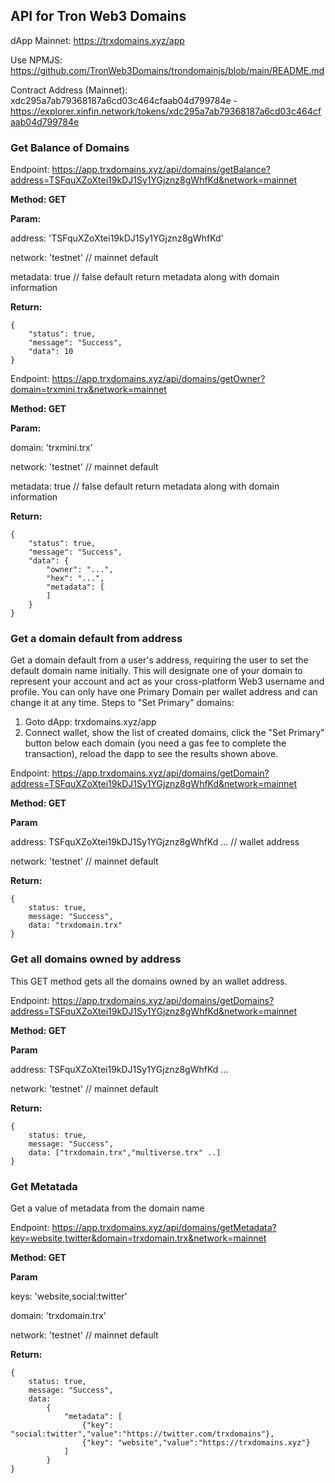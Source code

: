 ## API for Tron Web3 Domains

dApp Mainnet: https://trxdomains.xyz/app

Use NPMJS: https://github.com/TronWeb3Domains/trondomainjs/blob/main/README.md

Contract Address (Mainnet): xdc295a7ab79368187a6cd03c464cfaab04d799784e - https://explorer.xinfin.network/tokens/xdc295a7ab79368187a6cd03c464cfaab04d799784e

### Get Balance of Domains

Endpoint: https://app.trxdomains.xyz/api/domains/getBalance?address=TSFquXZoXtei19kDJ1Sy1YGjznz8gWhfKd&network=mainnet

**Method: GET**

**Param:**

address: 'TSFquXZoXtei19kDJ1Sy1YGjznz8gWhfKd'

network: 'testnet' // mainnet default

metadata: true // false default return metadata along with domain information

**Return:** 
```
{
    "status": true,
    "message": "Success",
    "data": 10
}
```

Endpoint: https://app.trxdomains.xyz/api/domains/getOwner?domain=trxmini.trx&network=mainnet

**Method: GET**

**Param:**

domain: 'trxmini.trx'

network: 'testnet' // mainnet default

metadata: true // false default return metadata along with domain information

**Return:** 
```
{
    "status": true,
    "message": "Success",
    "data": { 
        "owner": "...",
        "hex": "...",
        "metadata": [
        ]
    }
}
```
### Get a domain default from address
Get a domain default from a user's address, requiring the user to set the default domain name initially.
This will designate one of your domain to represent your account and act as your cross-platform Web3 username and profile. You can only have one Primary Domain per wallet address and can change it at any time. Steps to "Set Primary" domains:
1. Goto dApp: trxdomains.xyz/app
2. Connect wallet, show the list of created domains, click the "Set Primary" button below each domain (you need a gas fee to complete the transaction), reload the dapp to see the results shown above.

Endpoint: https://app.trxdomains.xyz/api/domains/getDomain?address=TSFquXZoXtei19kDJ1Sy1YGjznz8gWhfKd&network=mainnet

**Method: GET**

**Param**

address: TSFquXZoXtei19kDJ1Sy1YGjznz8gWhfKd ... // wallet address

network: 'testnet' // mainnet default

**Return:** 
```
{
    status: true,
    message: "Success",
    data: "trxdomain.trx"
}
```

### Get all domains owned by address
This GET method gets all the domains owned by an wallet address.

Endpoint: https://app.trxdomains.xyz/api/domains/getDomains?address=TSFquXZoXtei19kDJ1Sy1YGjznz8gWhfKd&network=mainnet

**Method: GET**

**Param**

address: TSFquXZoXtei19kDJ1Sy1YGjznz8gWhfKd ...

network: 'testnet' // mainnet default

**Return:** 
```
{
    status: true,
    message: "Success",
    data: ["trxdomain.trx","multiverse.trx" ..]
}
```


### Get Metatada
Get a value of metadata from the domain name

Endpoint: https://app.trxdomains.xyz/api/domains/getMetadata?key=website,twitter&domain=trxdomain.trx&network=mainnet

**Method: GET**

**Param**

keys: 'website,social:twitter'

domain: 'trxdomain.trx'

network: 'testnet' // mainnet default

**Return:** 
```
{
    status: true,
    message: "Success",
    data:
        { 
            "metadata": [
                {"key": "social:twitter","value":"https://twitter.com/trxdomains"},
                {"key": "website","value":"https://trxdomains.xyz"}
            ]
        }
}
```


